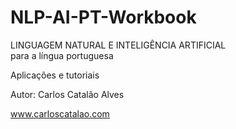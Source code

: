 # NLP-AI-PT-Workbook
LINGUAGEM NATURAL E INTELIGÊNCIA ARTIFICIAL  
para a língua portuguesa

Aplicações e tutoriais

Autor:
Carlos Catalão Alves  

www.carloscatalao.com


